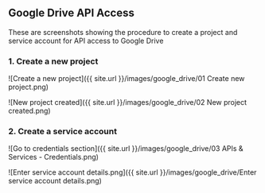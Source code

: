 ## Google Drive API Access

These are screenshots showing the procedure to create a project and service account
for API access to Google Drive

### 1. Create a new project

![Create a new project]({{ site.url }}/images/google_drive/01 Create new project.png)

![New project created]({{ site.url }}/images/google_drive/02 New project created.png)

### 2. Create a service account

![Go to credentials section]({{ site.url }}/images/google_drive/03 APIs & Services - Credentials.png)

![Enter service account details.png]({{ site.url }}/images/google_drive/Enter service account details.png)
